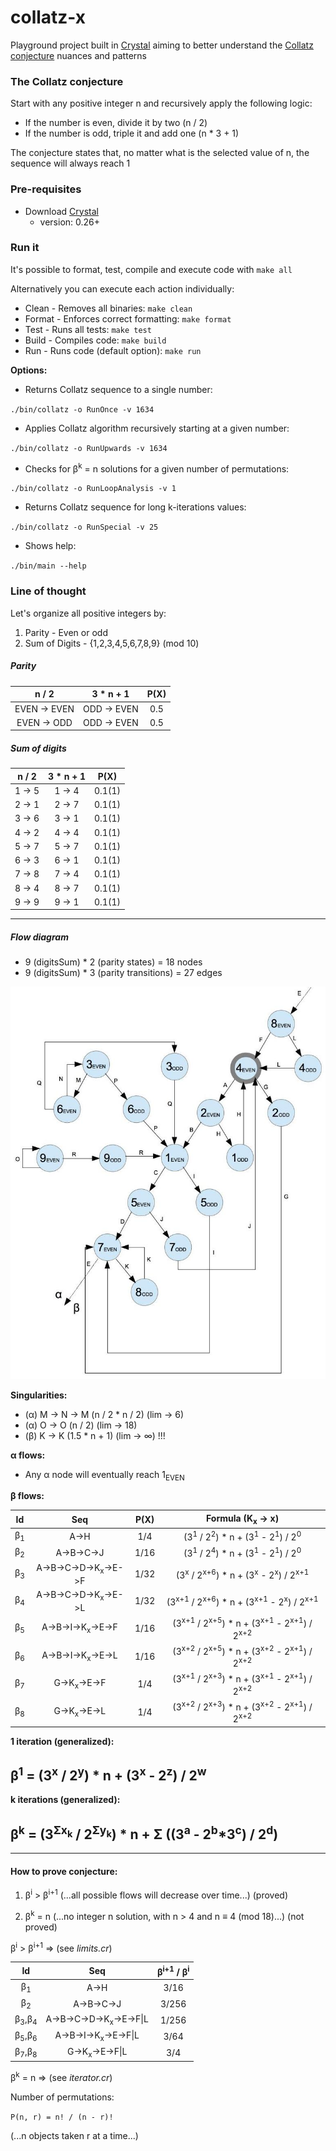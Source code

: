 # collatz-x
Playground project built in [Crystal](https://crystal-lang.org/)
aiming to better understand the [Collatz conjecture](https://en.wikipedia.org/wiki/Collatz_conjecture)
nuances and patterns

### The Collatz conjecture
Start with any positive integer n and recursively apply the following logic:
* If the number is even, divide it by two (n / 2)
* If the number is odd, triple it and add one (n * 3 + 1)

The conjecture states that, no matter what is the selected value of n, the sequence will always reach 1

### Pre-requisites
* Download [Crystal](https://crystal-lang.org/docs/installation/on_debian_and_ubuntu.html)
  * version: 0.26+

### Run it
It's possible to format, test, compile and execute code with `make all`

Alternatively you can execute each action individually:
* Clean - Removes all binaries: `make clean`
* Format - Enforces correct formatting: `make format`
* Test - Runs all tests: `make test`
* Build - Compiles code: `make build`
* Run - Runs code (default option): `make run`

**Options:**

* Returns Collatz sequence to a single number:

`./bin/collatz -o RunOnce -v 1634`

* Applies Collatz algorithm recursively starting at a given number:

`./bin/collatz -o RunUpwards -v 1634`

* Checks for &#946;<sup>k</sup> = n solutions for a given number of permutations:

`./bin/collatz -o RunLoopAnalysis -v 1`

* Returns Collatz sequence for long k-iterations values:

`./bin/collatz -o RunSpecial -v 25`

* Shows help:

`./bin/main --help `

### Line of thought

Let's organize all positive integers by:
1. Parity - Even or odd
1. Sum of Digits - {1,2,3,4,5,6,7,8,9} (mod 10)

##### Parity
|      n / 2    |   3 * n + 1   | P(X) |
|:-------------:|:-------------:|:----:|
| EVEN -> EVEN  | ODD -> EVEN   | 0.5  |
| EVEN -> ODD   | ODD -> EVEN   | 0.5  |

##### Sum of digits
| n / 2   | 3 * n + 1 |  P(X)  |
|:-------:|:---------:|:------:|
| 1 -> 5  |  1 -> 4   | 0.1(1) |
| 2 -> 1  |  2 -> 7   | 0.1(1) |
| 3 -> 6  |  3 -> 1   | 0.1(1) |
| 4 -> 2  |  4 -> 4   | 0.1(1) |
| 5 -> 7  |  5 -> 7   | 0.1(1) |
| 6 -> 3  |  6 -> 1   | 0.1(1) |
| 7 -> 8  |  7 -> 4   | 0.1(1) |
| 8 -> 4  |  8 -> 7   | 0.1(1) |
| 9 -> 9  |  9 -> 1   | 0.1(1) |

---

##### Flow diagram
* 9 (digitsSum) * 2 (parity states) = 18 nodes
* 9 (digitsSum) * 3 (parity transitions) = 27 edges

![Flow diagram](img/flow.jpeg "Flow diagram")

**Singularities:**
* (&#945;) M -> N -> M  (n / 2 * n / 2) (lim -> 6)
* (&#945;) O -> O (n / 2) (lim -> 18)
* (&#946;) K -> K (1.5 * n + 1) (lim -> &#8734;) !!!

**&#945; flows:**

* Any &#945; node will eventually reach 1<sub>EVEN</sub>

**&#946; flows:**

| Id    | Seq         | P(X) | Formula (K<sub>x</sub> -> x) |
|:-----:|:-----------:|:----:|:------------:|
|&#946;<sub>1</sub>|A->H         |1/4   | (3<sup>1</sup> / 2<sup>2</sup>) * n + (3<sup>1</sup> - 2<sup>1</sup>) / 2<sup>0</sup> |
|&#946;<sub>2</sub>|A->B->C->J   |1/16  | (3<sup>1</sup> / 2<sup>4</sup>) * n + (3<sup>1</sup> - 2<sup>1</sup>) / 2<sup>0</sup> |
|&#946;<sub>3</sub>|A->B->C->D->K<sub>x</sub>->E->F |1/32| (3<sup>x</sup> / 2<sup>x+6</sup>) * n + (3<sup>x</sup> - 2<sup>x</sup>) / 2<sup>x+1</sup> |
|&#946;<sub>4</sub>|A->B->C->D->K<sub>x</sub>->E->L |1/32| (3<sup>x+1</sup> / 2<sup>x+6</sup>) * n + (3<sup>x+1</sup> - 2<sup>x</sup>) / 2<sup>x+1</sup> |
|&#946;<sub>5</sub>|A->B->I->K<sub>x</sub>->E->F    |1/16| (3<sup>x+1</sup> / 2<sup>x+5</sup>) * n + (3<sup>x+1</sup> - 2<sup>x+1</sup>) / 2<sup>x+2</sup> |
|&#946;<sub>6</sub>|A->B->I->K<sub>x</sub>->E->L    |1/16| (3<sup>x+2</sup> / 2<sup>x+5</sup>) * n + (3<sup>x+2</sup> - 2<sup>x+1</sup>) / 2<sup>x+2</sup> |
|&#946;<sub>7</sub>|G->K<sub>x</sub>->E->F  |1/4   | (3<sup>x+1</sup> / 2<sup>x+3</sup>) * n + (3<sup>x+1</sup> - 2<sup>x+1</sup>) / 2<sup>x+2</sup> |
|&#946;<sub>8</sub>|G->K<sub>x</sub>->E->L  |1/4   | (3<sup>x+2</sup> / 2<sup>x+3</sup>) * n + (3<sup>x+2</sup> - 2<sup>x+1</sup>) / 2<sup>x+2</sup> |

**1 iteration (generalized):**

## &#946;<sup>1</sup> = (3<sup>x</sup> / 2<sup>y</sup>) * n + (3<sup>x</sup> - 2<sup>z</sup>) / 2<sup>w</sup>

**k iterations (generalized):**

## &#946;<sup>k</sup> = (3<sup>&#931;x<sub>k</sub></sup> / 2<sup>&#931;y<sub>k</sub></sup>) * n + &#931; ((3<sup>a</sup> - 2<sup>b</sup>*3<sup>c</sup>) / 2<sup>d</sup>)

---

#### How to prove conjecture:

1. &#946;<sup>i</sup> > &#946;<sup>i+1</sup> 
(...all possible flows will decrease over time...) (proved)

1. &#946;<sup>k</sup> = n
(...no integer n solution, with n > 4 
and n &#8801; 4 (mod 18)...) (not proved)

&#946;<sup>i</sup> > &#946;<sup>i+1</sup> => (see *limits.cr*)

| Id    | Seq         | &#946;<sup>i+1</sup> / &#946;<sup>i</sup> |
|:-----:|:-----------:|:----:|
|&#946;<sub>1</sub>|A->H         |3/16   |
|&#946;<sub>2</sub>|A->B->C->J   |3/256  |
|&#946;<sub>3</sub>,&#946;<sub>4</sub>|A->B->C->D->K<sub>x</sub>->E->F&#124;L |1/256|
|&#946;<sub>5</sub>,&#946;<sub>6</sub>|A->B->I->K<sub>x</sub>->E->F&#124;L    |3/64|
|&#946;<sub>7</sub>,&#946;<sub>8</sub>|G->K<sub>x</sub>->E->F&#124;L  |3/4|

&#946;<sup>k</sup> = n => (see *iterator.cr*)

Number of permutations:

```P(n, r) = n! / (n - r)!```

(...n objects taken r at a time...)

